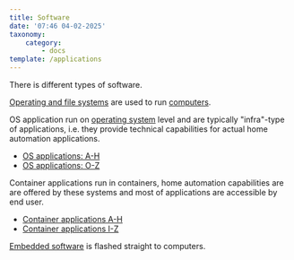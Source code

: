 ```yaml
---
title: Software
date: '07:46 04-02-2025'
taxonomy:
    category:
        - docs
template: /applications
---
```


There is different types of software.

[Operating and file systems](/operating-and-file-systems) are used to run [computers](computers).

OS application run on [operating system](/operating-systems) level and are typically "infra"-type of applications, i.e. they provide technical capabilities for actual home automation applications.
* [OS applications: A-H](/os-applications-a-h)
* [OS applications: O-Z](/os-applications-o-z)

Container applications run in containers, home automation capabilities are are offered by these systems and most of applications are accessible by end user.
* [Container applications A-H](/container-applications-a-h)
* [Container applications I-Z](/container-applications-i-z)

[Embedded software](/embedded-software) is flashed straight to computers.